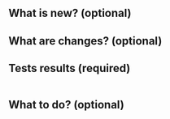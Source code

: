 ## What is new? (optional)

<!-- Example:
- Added API `createSubscription` to support upgrade/downgrade subscription plan.
- Rewrite import logic to optimize uploading images latency.
-->

## What are changes? (optional)

<!-- Example:
- gfV3Product.js (serious review needed).
- allSnippets2.html (in (P) Price module and gryff-data).
-->

## Tests results (required)

<!-- Fill your test results in the code block below -->

```bash

```

## What to do? (optional)

<!-- Example:
- Merge this branch to dev
- Upgrade package X
-->

